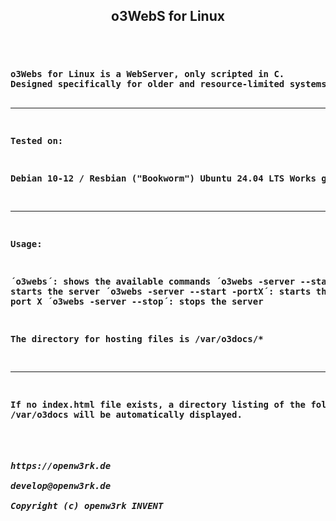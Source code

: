 <header><h2>o3WebS for Linux</h2></header>
<h4><pre> 
o3Webs for Linux is a WebServer, only scripted in C.
Designed specifically for older and resource-limited systems.

--------------------------------------------------

Tested on:

Debian 10-12 / Resbian ("Bookworm")
Ubuntu 24.04 LTS
Works great.

--------------------------------------------------

Usage: 

´o3webs´: shows the available commands 
´o3webs -server --start´: starts the server
´o3webs -server --start -portX´: starts the server on port X
´o3webs -server --stop´: stops the server

The directory for hosting files is <strong>/var/o3docs/*</strong>

--------------------------------------------------

If no index.html file exists, a directory listing of the folder <strong>/var/o3docs</strong> will be automatically displayed.

<h5>
https://openw3rk.de <br>
develop@openw3rk.de <br>
Copyright (c) openw3rk INVENT
</h5>

</pre></h4>
